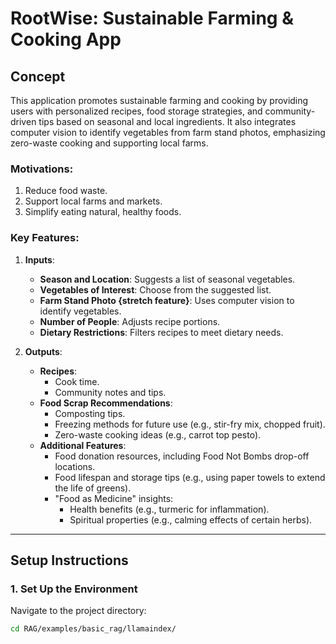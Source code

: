 
# RootWise: Sustainable Farming & Cooking App

## Concept

This application promotes sustainable farming and cooking by providing users with personalized recipes, food storage strategies, and community-driven tips based on seasonal and local ingredients. It also integrates computer vision to identify vegetables from farm stand photos, emphasizing zero-waste cooking and supporting local farms.

### Motivations:
1. Reduce food waste.
2. Support local farms and markets.
3. Simplify eating natural, healthy foods.

### Key Features:
1. **Inputs**:
   - **Season and Location**: Suggests a list of seasonal vegetables.
   - **Vegetables of Interest**: Choose from the suggested list.
   - **Farm Stand Photo {stretch feature}**: Uses computer vision to identify vegetables.
   - **Number of People**: Adjusts recipe portions.
   - **Dietary Restrictions**: Filters recipes to meet dietary needs.

2. **Outputs**:
   - **Recipes**:
     - Cook time.
     - Community notes and tips.
   - **Food Scrap Recommendations**:
     - Composting tips.
     - Freezing methods for future use (e.g., stir-fry mix, chopped fruit).
     - Zero-waste cooking ideas (e.g., carrot top pesto).
   - **Additional Features**:
     - Food donation resources, including Food Not Bombs drop-off locations.
     - Food lifespan and storage tips (e.g., using paper towels to extend the life of greens).
     - "Food as Medicine" insights:
       - Health benefits (e.g., turmeric for inflammation).
       - Spiritual properties (e.g., calming effects of certain herbs).
---

## Setup Instructions

### 1. Set Up the Environment
Navigate to the project directory:

```bash
cd RAG/examples/basic_rag/llamaindex/
